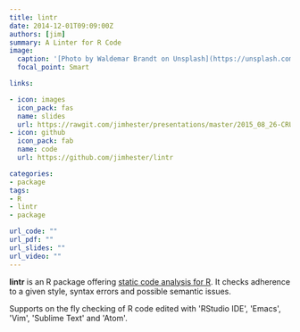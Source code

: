 ```yaml
---
title: lintr
date: 2014-12-01T09:09:00Z
authors: [jim]
summary: A Linter for R Code
image:
  caption: '[Photo by Waldemar Brandt on Unsplash](https://unsplash.com/photos/NPPNHZK1U0s)'
  focal_point: Smart

links:

- icon: images
  icon_pack: fas
  name: slides
  url: https://rawgit.com/jimhester/presentations/master/2015_08_26-CRUG-lintr_covr/lintr_presentation.html
- icon: github
  icon_pack: fab
  name: code
  url: https://github.com/jimhester/lintr

categories:
- package
tags:
- R
- lintr
- package

url_code: ""
url_pdf: ""
url_slides: ""
url_video: ""
---
```


__lintr__ is an R package offering [static code analysis for
R](https://en.wikipedia.org/wiki/Static_program_analysis). It checks adherence
to a given style, syntax errors and possible semantic issues.

Supports on the fly checking of R code edited with 'RStudio IDE', 'Emacs',
'Vim', 'Sublime Text' and 'Atom'.

